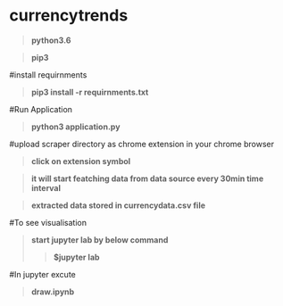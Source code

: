 # currencytrends
> **python3.6**

> **pip3**

#install requirnments
> **pip3 install -r requirnments.txt**

#Run Application
> **python3 application.py**

#upload scraper directory as chrome extension in your chrome browser
> **click on extension symbol** 

> **it will start featching data from data source every 30min time interval**

> **extracted data stored in ****currencydata.csv**** file**



#To see visualisation
> **start jupyter lab by below command**
> > **$jupyter lab**

#In jupyter excute 
> **draw.ipynb**

